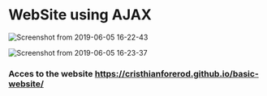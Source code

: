 # WebSite using AJAX

![Screenshot from 2019-06-05 16-22-43](https://user-images.githubusercontent.com/40704923/58991562-2f5a0a00-87ae-11e9-9510-17c1482594a8.png)

![Screenshot from 2019-06-05 16-23-37](https://user-images.githubusercontent.com/40704923/58991609-4993e800-87ae-11e9-8bfd-7555c93b4cdc.png)

### Acces to the website https://cristhianforerod.github.io/basic-website/
